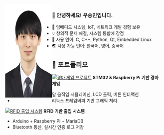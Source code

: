 <img align="left" src="https://raw.githubusercontent.com/woof0302/woof0302/main/images/profile.JPG" width="150" height="300">

### 👋 안녕하세요! 우승민입니다.
- 🔧 임베디드 시스템, IoT, 네트워크 개발 경험 보유
- 💡 창의적 문제 해결, 시스템 통합에 강점
- 🧠 사용 언어: C, C++, Python, Qt, Embedded Linux
- 🌏 사용 가능 언어: 한국어, 영어, 중국어


## 📁 포트폴리오

[![경마 게임 프로젝트](https://your-thumbnail-link.com/horse_racing_thumb.png)](https://github.com/username/horse-racing-game)
**STM32 & Raspberry Pi 기반 경마 게임**  
- 말 움직임 시뮬레이션, LCD 출력, 버튼 인터랙션  
- 리눅스 프레임버퍼 기반 그래픽 처리

[![RFID 출입 시스템](https://your-thumbnail-link.com/rfid_thumb.png)](https://github.com/username/rfid-access-system)
**RFID 기반 출입 시스템**  
- Arduino + Raspberry Pi + MariaDB  
- Bluetooth 통신, 실시간 인증 로그 저장
